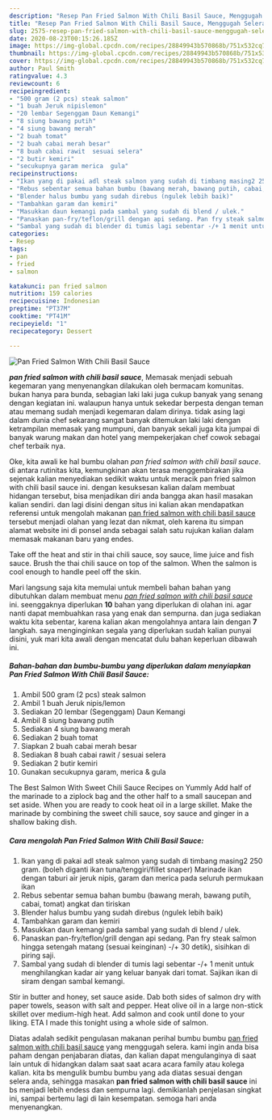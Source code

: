 ```yaml
---
description: "Resep Pan Fried Salmon With Chili Basil Sauce, Menggugah Selera"
title: "Resep Pan Fried Salmon With Chili Basil Sauce, Menggugah Selera"
slug: 2575-resep-pan-fried-salmon-with-chili-basil-sauce-menggugah-selera
date: 2020-08-23T00:15:26.185Z
image: https://img-global.cpcdn.com/recipes/28849943b570868b/751x532cq70/pan-fried-salmon-with-chili-basil-sauce-foto-resep-utama.jpg
thumbnail: https://img-global.cpcdn.com/recipes/28849943b570868b/751x532cq70/pan-fried-salmon-with-chili-basil-sauce-foto-resep-utama.jpg
cover: https://img-global.cpcdn.com/recipes/28849943b570868b/751x532cq70/pan-fried-salmon-with-chili-basil-sauce-foto-resep-utama.jpg
author: Paul Smith
ratingvalue: 4.3
reviewcount: 6
recipeingredient:
- "500 gram (2 pcs) steak salmon"
- "1 buah Jeruk nipislemon"
- "20 lembar Segenggam Daun Kemangi"
- "8 siung bawang putih"
- "4 siung bawang merah"
- "2 buah tomat"
- "2 buah cabai merah besar"
- "8 buah cabai rawit  sesuai selera"
- "2 butir kemiri"
- "secukupnya garam merica  gula"
recipeinstructions:
- "Ikan yang di pakai adl steak salmon yang sudah di timbang masing2 250 gram. (boleh diganti ikan tuna/tenggiri/fillet snaper) Marinade ikan dengan taburi air jeruk nipis, garam dan merica pada seluruh permukaan ikan"
- "Rebus sebentar semua bahan bumbu (bawang merah, bawang putih, cabai, tomat) angkat dan tiriskan"
- "Blender halus bumbu yang sudah direbus (ngulek lebih baik)"
- "Tambahkan garam dan kemiri"
- "Masukkan daun kemangi pada sambal yang sudah di blend / ulek."
- "Panaskan pan-fry/teflon/grill dengan api sedang. Pan fry steak salmon hingga setengah matang (sesuai keinginan) -/+ 30 detik), sisihkan di piring saji."
- "Sambal yang sudah di blender di tumis lagi sebentar -/+ 1 menit untuk menghilangkan kadar air yang keluar banyak dari tomat. Sajikan ikan di siram dengan sambal kemangi."
categories:
- Resep
tags:
- pan
- fried
- salmon

katakunci: pan fried salmon 
nutrition: 159 calories
recipecuisine: Indonesian
preptime: "PT37M"
cooktime: "PT41M"
recipeyield: "1"
recipecategory: Dessert

---
```



![Pan Fried Salmon With Chili Basil Sauce](https://img-global.cpcdn.com/recipes/28849943b570868b/751x532cq70/pan-fried-salmon-with-chili-basil-sauce-foto-resep-utama.jpg)

<b><i>pan fried salmon with chili basil sauce</i></b>, Memasak menjadi sebuah kegemaran yang menyenangkan dilakukan oleh bermacam komunitas. bukan hanya para bunda, sebagian laki laki juga cukup banyak yang senang dengan kegiatan ini. walaupun hanya untuk sekedar berpesta dengan teman atau memang sudah menjadi kegemaran dalam dirinya. tidak asing lagi dalam dunia chef sekarang sangat banyak ditemukan laki laki dengan ketrampilan memasak yang mumpuni, dan banyak sekali juga kita jumpai di banyak warung makan dan hotel yang mempekerjakan chef cowok sebagai chef terbaik nya.

Oke, kita awali ke hal bumbu olahan <i>pan fried salmon with chili basil sauce</i>. di antara rutinitas kita, kemungkinan akan terasa menggembirakan jika sejenak kalian menyediakan sedikit waktu untuk meracik pan fried salmon with chili basil sauce ini. dengan kesuksesan kalian dalam membuat hidangan tersebut, bisa menjadikan diri anda bangga akan hasil masakan kalian sendiri. dan lagi disini dengan situs ini kalian akan mendapatkan referensi untuk mengolah makanan <u>pan fried salmon with chili basil sauce</u> tersebut menjadi olahan yang lezat dan nikmat, oleh karena itu simpan alamat website ini di ponsel anda sebagai salah satu rujukan kalian dalam memasak makanan baru yang endes.

Take off the heat and stir in thai chili sauce, soy sauce, lime juice and fish sauce. Brush the thai chili sauce on top of the salmon. When the salmon is cool enough to handle peel off the skin.


Mari langsung saja kita memulai untuk membeli bahan bahan yang dibutuhkan dalam membuat menu <u><i>pan fried salmon with chili basil sauce</i></u> ini. seenggaknya diperlukan <b>10</b> bahan yang diperlukan di olahan ini. agar nanti dapat membuahkan rasa yang enak dan sempurna. dan juga sediakan waktu kita sebentar, karena kalian akan mengolahnya antara lain dengan <b>7</b> langkah. saya menginginkan segala yang diperlukan sudah kalian punyai disini, yuk mari kita awali dengan mencatat dulu bahan keperluan dibawah ini.

<!--inarticleads1-->

##### Bahan-bahan dan bumbu-bumbu yang diperlukan dalam menyiapkan Pan Fried Salmon With Chili Basil Sauce:

1. Ambil 500 gram (2 pcs) steak salmon
1. Ambil 1 buah Jeruk nipis/lemon
1. Sediakan 20 lembar (Segenggam) Daun Kemangi
1. Ambil 8 siung bawang putih
1. Sediakan 4 siung bawang merah
1. Sediakan 2 buah tomat
1. Siapkan 2 buah cabai merah besar
1. Sediakan 8 buah cabai rawit / sesuai selera
1. Sediakan 2 butir kemiri
1. Gunakan secukupnya garam, merica &amp; gula


The Best Salmon With Sweet Chili Sauce Recipes on Yummly Add half of the marinade to a ziplock bag and the other half to a small saucepan and set aside. When you are ready to cook heat oil in a large skillet. Make the marinade by combining the sweet chili sauce, soy sauce and ginger in a shallow baking dish. 

<!--inarticleads2-->

##### Cara mengolah Pan Fried Salmon With Chili Basil Sauce:

1. Ikan yang di pakai adl steak salmon yang sudah di timbang masing2 250 gram. (boleh diganti ikan tuna/tenggiri/fillet snaper) Marinade ikan dengan taburi air jeruk nipis, garam dan merica pada seluruh permukaan ikan
1. Rebus sebentar semua bahan bumbu (bawang merah, bawang putih, cabai, tomat) angkat dan tiriskan
1. Blender halus bumbu yang sudah direbus (ngulek lebih baik)
1. Tambahkan garam dan kemiri
1. Masukkan daun kemangi pada sambal yang sudah di blend / ulek.
1. Panaskan pan-fry/teflon/grill dengan api sedang. Pan fry steak salmon hingga setengah matang (sesuai keinginan) -/+ 30 detik), sisihkan di piring saji.
1. Sambal yang sudah di blender di tumis lagi sebentar -/+ 1 menit untuk menghilangkan kadar air yang keluar banyak dari tomat. Sajikan ikan di siram dengan sambal kemangi.


Stir in butter and honey, set sauce aside. Dab both sides of salmon dry with paper towels, season with salt and pepper. Heat olive oil in a large non-stick skillet over medium-high heat. Add salmon and cook until done to your liking. ETA I made this tonight using a whole side of salmon. 

Diatas adalah sedikit pengulasan makanan perihal bumbu bumbu <u>pan fried salmon with chili basil sauce</u> yang menggugah selera. kami ingin anda bisa paham dengan penjabaran diatas, dan kalian dapat mengulanginya di saat lain untuk di hidangkan dalam saat saat acara acara family atau kolega kalian. kita bs mengulik bumbu bumbu yang ada diatas sesuai dengan selera anda, sehingga masakan <b>pan fried salmon with chili basil sauce</b> ini bs menjadi lebih endess dan sempurna lagi. demikianlah penjelasan singkat ini, sampai bertemu lagi di lain kesempatan. semoga hari anda menyenangkan.
